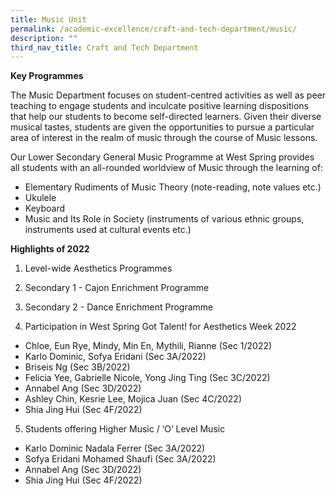 ```yaml
---
title: Music Unit
permalink: /academic-excellence/craft-and-tech-department/music/
description: ""
third_nav_title: Craft and Tech Department
---
```

**Key Programmes**

The Music Department focuses on student-centred activities as well as peer teaching to engage students and inculcate positive learning dispositions that help our students to become self-directed learners. Given their diverse musical tastes, students are given the opportunities to pursue a particular area of interest in the realm of music through the course of Music lessons.

Our Lower Secondary General Music Programme at West Spring provides all students with an all-rounded worldview of Music through the learning of:

*   Elementary Rudiments of Music Theory (note-reading, note values etc.)
*   Ukulele
*   Keyboard
*   Music and Its Role in Society (instruments of various ethnic groups, instruments used at cultural events etc.)
    
**Highlights of 2022**

1.  Level-wide Aesthetics Programmes
    
2.  Secondary 1 - Cajon Enrichment Programme 
    
3.  Secondary 2 - Dance Enrichment Programme
    
4.  Participation in West Spring Got Talent! for Aesthetics Week 2022
*   Chloe, Eun Rye, Mindy, Min En, Mythili, Rianne (Sec 1/2022) 
*   Karlo Dominic, Sofya Eridani (Sec 3A/2022) 
*   Briseis Ng (Sec 3B/2022) 
*   Felicia Yee, Gabrielle Nicole, Yong Jing Ting (Sec 3C/2022)
*   Annabel Ang (Sec 3D/2022)
*   Ashley Chin, Kesrie Lee, Mojica Juan (Sec 4C/2022) 
*   Shia Jing Hui (Sec 4F/2022) 
    

5.  Students offering Higher Music / ‘O’ Level Music
*   Karlo Dominic Nadala Ferrer (Sec 3A/2022)
*   Sofya Eridani Mohamed Shaufi (Sec 3A/2022)
*   Annabel Ang (Sec 3D/2022)
*   Shia Jing Hui (Sec 4F/2022)